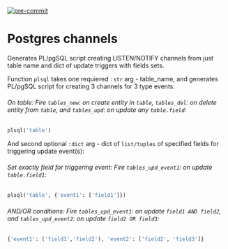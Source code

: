 [![pre-commit](https://img.shields.io/badge/pre--commit-enabled-brightgreen?logo=pre-commit)](https://github.com/pre-commit/pre-commit)

# Postgres channels
Generates PL/pgSQL script creating LISTEN/NOTIFY channels from just table name and dict of update triggers with fields sets.

Function `plsql` takes one requiered `:str` arg - table_name, and generates PL/pgSQL script for creating 3 channels for 3 type events:
###### On table: Fire `tables_new`: on create entity in `table`, `tables_del`: on delete entity from `table`, and `tables_upd`: on update any `table.field`:
```python
plsql('table')
```

And second optional `:dict` arg - dict of `list/tuples` of specified fields for triggering update event(s):
###### Set exactly field for triggering event: Fire `tables_upd_event1`: on update `table.field1`:
```python
plsql('table', {'event1': ['field1']})
```

###### AND/OR conditions: Fire `tables_upd_event1`: on update `field1 AND field2`, and `tables_upd_event2`: on update `field2 OR field3`:
```python
{'event1': ('field1','field2'), 'event2': ['field2', 'field3']}
```
